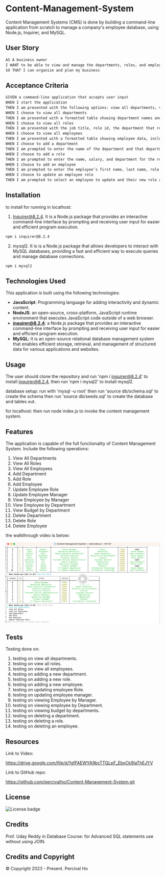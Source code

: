 # Content-Management-System

Content Management Systems (CMS) is done by building a command-line application from scratch to manage a company's employee database, using Node.js, Inquirer, and MySQL.


## User Story

```md
AS A business owner
I WANT to be able to view and manage the departments, roles, and employees in my company
SO THAT I can organize and plan my business
```

## Acceptance Criteria

```md
GIVEN a command-line application that accepts user input
WHEN I start the application
THEN I am presented with the following options: view all departments, view all roles, view all employees, add a department, add a role, add an employee, and update an employee role
WHEN I choose to view all departments
THEN I am presented with a formatted table showing department names and department ids
WHEN I choose to view all roles
THEN I am presented with the job title, role id, the department that role belongs to, and the salary for that role
WHEN I choose to view all employees
THEN I am presented with a formatted table showing employee data, including employee ids, first names, last names, job titles, departments, salaries, and managers that the employees report to
WHEN I choose to add a department
THEN I am prompted to enter the name of the department and that department is added to the database
WHEN I choose to add a role
THEN I am prompted to enter the name, salary, and department for the role and that role is added to the database
WHEN I choose to add an employee
THEN I am prompted to enter the employee’s first name, last name, role, and manager, and that employee is added to the database
WHEN I choose to update an employee role
THEN I am prompted to select an employee to update and their new role and this information is updated in the database 
```


## Installation
  
to install for running in localhost:
1. Inquirer@8.2.4. It is a Node.js package that provides an interactive command-line interface by prompting and receiving user input for easier and efficient program execution.

  ```md
  npm i inquirer@8.2.4
  ```

2. mysql2. It is is a Node.js package that allows developers to interact with MySQL databases, providing a fast and efficient way to execute queries and manage database connections.

  ```md
  npm i mysql2
  ```


## Technologies Used

This application is built using the following technologies:

- **JavaScript**: Programming language for adding interactivity and dynamic content.
- **NodeJS**: an open-source, cross-platform, JavaScript runtime environment that executes JavaScript code outside of a web browser.
- **inquirer@8.2.4**: a Node.js package that provides an interactive command-line interface by prompting and receiving user input for easier and efficient program execution.
- **MySQL**: It is an open-source relational database management system that enables efficient storage, retrieval, and management of structured data for various applications and websites.


## Usage

The user should clone the repository and run 'npm i inquirer@8.2.4' to install inquirer@8.2.4, 
then run 'npm i mysql2' to install mysql2.

database setup:
run with 'mysql -u root'
then run 'source db/schema.sql' to create the schema
then run 'source db/seeds.sql' to create the database and tables out.

for localhost:
then run node index.js to invoke the content management system.


## Features

The application is capable of the full functionality of Content Management System.
Include the following operations:

1.  View All Departments
2.  View All Roles
3.  View All Employees
4.  Add Department
5.  Add Role
6.  Add Employee
7.  Update Employee Role
8.  Update Employee Manager
9.  View Employee by Manager
10. View Employee by Department
11. View Budget by Department
12. Delete Department
13. Delete Role
14. Delete Employee


the walkthrough video is below:

[![Video Thumbnail](./assets/screenshot.png)](https://drive.google.com/file/d/1gfFAEWYA9bcTTQLpF_EbxCk9IaThEJYV)



## Tests

Testing done on:

1. testing on view all departments.
2. testing on view all roles.
3. testing on view all employees.
4. testing on adding a new department.
5. testing on adding a new role.
6. testing on adding a new employee.
7. testing on updating employee Role.
8. testing on updating employee manager.
9. testing on viewing Employee by Manager.
10. testing on viewing employee by Department.
11. testing on viewing budget by departments.
12. testing on deleting a department.
13. testing on deleting a role.
14. testing on deleting an employee.


## Resources

Link to Video:

https://drive.google.com/file/d/1gfFAEWYA9bcTTQLpF_EbxCk9IaThEJYV


Link to GitHub repo:

https://github.com/percivalho/Content-Management-System.git




## License 

![License badge](https://img.shields.io/badge/license-MIT-blue.svg)


## Credits
Prof. Uday Reddy in Database Course: for Advanced SQL statements use without using JOIN.

## Credits and Copyright 
&copy; Copyright 2023 - Present. Percival Ho